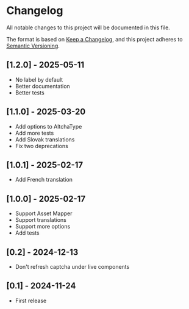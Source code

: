 # Changelog

All notable changes to this project will be documented in this file.

The format is based on [Keep a Changelog](https://keepachangelog.com/en/1.1.0/),
and this project adheres to [Semantic Versioning](https://semver.org/spec/v2.0.0.html).

## [1.2.0] - 2025-05-11
- No label by default
- Better documentation
- Better tests

## [1.1.0] - 2025-03-20
- Add options to AltchaType
- Add more tests
- Add Slovak translations
- Fix two deprecations

## [1.0.1] - 2025-02-17
- Add French translation

## [1.0.0] - 2025-02-17
- Support Asset Mapper
- Support translations
- Support more options
- Add tests

## [0.2] - 2024-12-13
- Don't refresh captcha under live components

## [0.1] - 2024-11-24
- First release